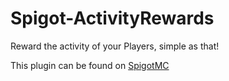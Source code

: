 # Spigot-ActivityRewards
Reward the activity of your Players, simple as that!

This plugin can be found on [SpigotMC](https://www.spigotmc.org/resources/activityrewards-1-12-x-1-19-x.108443/)
